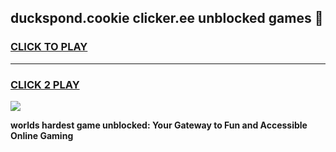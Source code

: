 
## duckspond.cookie clicker.ee unblocked games 👋
<h3>
<a href="https://premium.freeplayer.one?title=duckspond.cookie_clicker.ee_unblocked_games&ref=13F">CLICK TO PLAY</a></h3>
<hr>

<h3>
<a href="https://premium.freeplayer.one?title=duckspond.cookie_clicker.ee_unblocked_games&ref=13F">CLICK 2 PLAY</a>
  
</h3>

<a href="https://premium.freeplayer.one?title=duckspond.cookie_clicker.ee_unblocked_games&ref=12F/"><img src="https://clearcache.store/games.png"></a>


**worlds hardest game unblocked: Your Gateway to Fun and Accessible Online Gaming**
